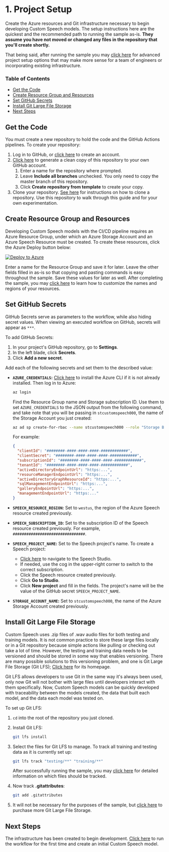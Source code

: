 # 1. Project Setup

Create the Azure resources and Git infrastructure necessary to begin developing Custom Speech models. The setup instructions here are the quickest and the recommended path to running the sample as-is. **They assume you have not moved or changed any files in the repository that you'll create shortly.**

That being said, after running the sample you may [click here](./4-advanced-project-setup.md) for advanced project setup options that may make more sense for a team of engineers or incorporating existing infrastructure.

### Table of Contents

* [Get the Code](#Get-the-Code)
* [Create Resource Group and Resources](#Create-Resource-Group-and-Resourcess)
* [Set GitHub Secrets](#Set-GitHub-Secrets)
* [Install Git Large File Storage](#Install-Git-Large-File-Storage)
* [Next Steps](#Next-Steps)

## Get the Code

You must create a new repository to hold the code and the GitHub Actions pipelines. To create your repository:

1. Log in to GitHub, or [click here](https://github.com/join) to create an account.
2. [Click here](https://github.com/KatieProchilo/CustomSpeechDevOpsSample/generate) to generate a clean copy of this repository to your own GitHub account.
    1. Enter a name for the repository where prompted.
    2. Leave **Include all branches** unchecked. You only need to copy the master branch of this repository.
    3. Click **Create repository from template** to create your copy.
3. Clone your repository. [See here](https://help.github.com/en/github/creating-cloning-and-archiving-repositories/cloning-a-repository) for instructions on how to clone a repository. Use this repository to walk through this guide and for your own experimentation.

## Create Resource Group and Resources

Developing Custom Speech models with the CI/CD pipeline requires an Azure Resource Group, under which an Azure Storage Account and an Azure Speech Resource must be created. To create these resources, click the Azure Deploy button below:

[![Deploy to Azure](https://aka.ms/deploytoazurebutton)](https://portal.azure.com/#create/Microsoft.Template/uri/https%3A%2F%2Fraw.githubusercontent.com%2FKatieProchilo%2FCustomSpeechDevOpsSample%2Fmaster%2Fazuredeploy.json)

Enter a name for the Resource Group and save it for later. Leave the other fields filled in as-is so that copying and pasting commands is easy throughout the sample. Save these values for later as well. After completing the sample, you may [click here](4-advanced-project-setup.md#Changing-Resource-Parameters) to learn how to customize the names and regions of your resources.

## Set GitHub Secrets

GitHub Secrets serve as parameters to the workflow, while also hiding secret values. When viewing an executed workflow on GitHub, secrets will appear as `***`.

To add GitHub Secrets:

1. In your project's GitHub repository, go to **Settings**.
2. In the left blade, click **Secrets**.
3. Click **Add a new secret**.

Add each of the following secrets and set them to the described value:

* **`AZURE_CREDENTIALS`:** [Click here](https://docs.microsoft.com/en-us/cli/azure/install-azure-cli?view=azure-cli-latest) to install the Azure CLI if it is not already installed. Then log in to Azure:

    ```bash
    az login
    ```

    Find the Resource Group name and Storage subscription ID. Use them to set `AZURE_CREDENTIALS` to the JSON output from the following command, and take note that you will be passing in `stcustomspeech000`, the name of the Storage Account you just created:

    ```bash
    az ad sp create-for-rbac --name stcustomspeech000 --role "Storage Blob Data Contributor" --scopes /subscriptions/<<STORAGE_SUBSCRIPTION_ID>>/resourceGroups/<<RESOURCE_GROUP_NAME>> --sdk-auth
    ```

    For example:

    ```json
    {
      "clientId": "########-####-####-####-############",
      "clientSecret": "########-####-####-####-############",
      "subscriptionId": "########-####-####-####-############",
      "tenantId": "########-####-####-####-############",
      "activeDirectoryEndpointUrl": "https:...",
      "resourceManagerEndpointUrl": "https:...",
      "activeDirectoryGraphResourceId": "https:...",
      "sqlManagementEndpointUrl": "https:...",
      "galleryEndpointUrl": "https:...",
      "managementEndpointUrl": "https:..."
    }
    ```

* **`SPEECH_RESOURCE_REGION`:** Set to `westus`, the region of the Azure Speech resource created previously.
* **`SPEECH_SUBSCRIPTION_ID`:** Set to the subscription ID of the Speech resource created previously. For example, `################################`.
* **`SPEECH_PROJECT_NAME`:** Set to the Speech project's name. To create a Speech project:
    * [Click here](https://speech.microsoft.com/portal/) to navigate to the Speech Studio.
    * If needed, use the cog in the upper-right corner to switch to the correct subscription.
    * Click the Speech resource created previously.
    * Click **Go to Studio**.
    * Click **New project** and fill in the fields. The project's name will be the value of the GitHub secret `SPEECH_PROJECT_NAME`.
* **`STORAGE_ACCOUNT_NAME`:** Set to `stcustomspeech000`, the name of the Azure Storage Account created previously.

## Install Git Large File Storage

Custom Speech uses .zip files of .wav audio files for both testing and training models. It is not common practice to store these large files locally or in a Git repository because simple actions like pulling or checking out take a lot of time. However, the testing and training data needs to be versioned and should be stored in some way that enables versioning. There are many possible solutions to this versioning problem, and one is Git Large File Storage (Git LFS); [Click here](https://git-lfs.github.com/) for its homepage.

Git LFS allows developers to use Git in the same way it's always been used, only now Git will not bother with large files until developers interact with them specifically. Now, Custom Speech models can be quickly developed with traceability between the models created, the data that built each model, and the data each model was tested on.

To set up Git LFS:
1. `cd` into the root of the repository you just cloned.
2. Install Git LFS:

    ```bash
    git lfs install
    ```

2. Select the files for Git LFS to manage. To track all training and testing data as it is currently set up:

    ```bash
    git lfs track "testing/**" "training/**"
    ```

    After successfully running the sample, you may [click here](./4-advanced-project-setup.md#Tracking-Data-with-Git-Large-File-Storage) for detailed information on which files should be tracked.

3. Now track **.gitattributes**:

    ```bash
    git add .gitattributes
    ```

4. It will not be necessary for the purposes of the sample, but [click here](https://help.github.com/en/github/setting-up-and-managing-billing-and-payments-on-github/upgrading-git-large-file-storage) to purchase more Git Large File Storage.

## Next Steps

The infrastructure has been created to begin development. [Click here](./2-create-the-initial-custom-speech-model.md) to run the workflow for the first time and create an initial Custom Speech model.
